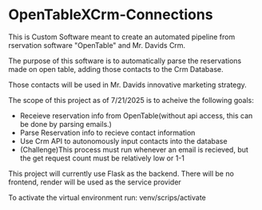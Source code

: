 # OpenTableXCrm-Connections

This is Custom Software meant to create an automated pipeline from rservation software "OpenTable" and Mr. Davids Crm.

The purpose of this software is to automatically parse the reservations made on open table, adding those contacts to the Crm Database.

Those contacts will be used in Mr. Davids innovative marketing strategy.

The scope of this project as of 7/21/2025 is to acheive the following goals:

- Receieve reservation info from OpenTable(without api access, this can be done by parsing emails.)
- Parse Reservation info to recieve contact information
- Use Crm API to autonomously input contacts into the database
- (Challenge)This process must run whenever an email is recieved, but the get request count must be relatively low or 1-1

This project will currently use Flask as the backend. There will be no frontend, render will be used as the service provider

To activate the virtual environment run: venv/scrips/activate
